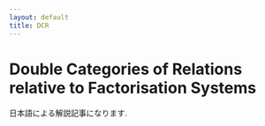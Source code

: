 ```yaml
---
layout: default
title: DCR
---
```

# Double Categories of Relations relative to Factorisation Systems
日本語による解説記事になります.
